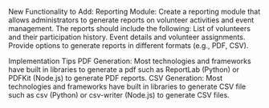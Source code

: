 New Functionality to Add:
Reporting Module:
Create a reporting module that allows administrators to generate reports on volunteer activities and event management.
The reports should include the following:
List of volunteers and their participation history.
Event details and volunteer assignments.
Provide options to generate reports in different formats (e.g., PDF, CSV).

Implementation Tips
PDF Generation:
Most technologies and frameworks have built in libraries to generate a pdf such as ReportLab (Python) or PDFKit (Node.js) to generate PDF reports.
CSV Generation:
Most technologies and frameworks have built in libraries to generate CSV file such as csv (Python) or csv-writer (Node.js) to generate CSV files.
